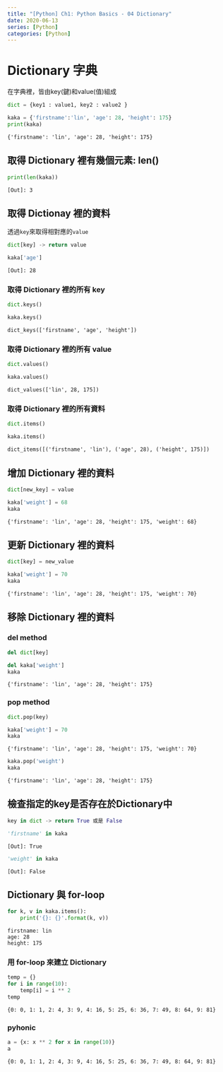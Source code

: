```yaml
---
title: "[Python] Ch1: Python Basics - 04 Dictionary"
date: 2020-06-13
series: [Python]
categories: [Python]
---
```


# Dictionary 字典

在字典裡，皆由key(鍵)和value(值)組成

```python
dict = {key1 : value1, key2 : value2 }
```

```python
kaka = {'firstname':'lin', 'age': 28, 'height': 175}
print(kaka)
```

    {'firstname': 'lin', 'age': 28, 'height': 175}

## 取得 Dictionary 裡有幾個元素: len()

```python
print(len(kaka))
```

    [Out]: 3

## 取得 Dictionay 裡的資料

透過`key`來取得相對應的`value`

```python
dict[key] -> return value
```

```python
kaka['age']
```

    [Out]: 28

### 取得 Dictionary 裡的所有 key

```python
dict.keys()
```

```python
kaka.keys()
```

    dict_keys(['firstname', 'age', 'height'])

### 取得 Dictionary 裡的所有 value

```python
dict.values()
```

```python
kaka.values()
```

    dict_values(['lin', 28, 175])

### 取得 Dictionary 裡的所有資料

```python
dict.items()
```

```python
kaka.items()
```

    dict_items([('firstname', 'lin'), ('age', 28), ('height', 175)])

## 增加 Dictionary 裡的資料

```python
dict[new_key] = value
```

```python
kaka['weight'] = 68
kaka
```

    {'firstname': 'lin', 'age': 28, 'height': 175, 'weight': 68}

## 更新 Dictionary 裡的資料

```python
dict[key] = new_value
```

```python
kaka['weight'] = 70
kaka
```

    {'firstname': 'lin', 'age': 28, 'height': 175, 'weight': 70}

## 移除 Dictionary 裡的資料

### del method

```python
del dict[key]
```

```python
del kaka['weight']
kaka
```

    {'firstname': 'lin', 'age': 28, 'height': 175}

### pop method

```python
dict.pop(key)
```

```python
kaka['weight'] = 70
kaka
```

    {'firstname': 'lin', 'age': 28, 'height': 175, 'weight': 70}

```python
kaka.pop('weight')
kaka
```
    {'firstname': 'lin', 'age': 28, 'height': 175}


## 檢查指定的key是否存在於Dictionary中

```python
key in dict -> return True 或是 False
```

```python
'firstname' in kaka
```

    [Out]: True

```python
'weight' in kaka
```

    [Out]: False

## Dictionary 與 for-loop

```python
for k, v in kaka.items():
    print('{}: {}'.format(k, v))
```

    firstname: lin
    age: 28
    height: 175

### 用 for-loop 來建立 Dictionary

```python
temp = {}
for i in range(10):
    temp[i] = i ** 2
temp
```

    {0: 0, 1: 1, 2: 4, 3: 9, 4: 16, 5: 25, 6: 36, 7: 49, 8: 64, 9: 81}

### pyhonic

```python
a = {x: x ** 2 for x in range(10)}
a
```

    {0: 0, 1: 1, 2: 4, 3: 9, 4: 16, 5: 25, 6: 36, 7: 49, 8: 64, 9: 81}
